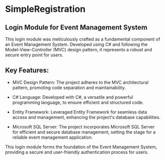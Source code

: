# SimpleRegistration

## Login Module for Event Management System

This login module was meticulously crafted as a fundamental component of an Event Management System. Developed using C# and following the Model-View-Controller (MVC) design pattern, it represents a robust and secure entry point for users.

## Key Features:

- MVC Design Pattern: The project adheres to the MVC architectural pattern, promoting code separation and maintainability.

- C# Language: Developed with C#, a versatile and powerful programming language, to ensure efficient and structured code.

- Entity Framework: Leveraged Entity Framework for seamless data access and management, enhancing the project's database capabilities.

- Microsoft SQL Server: The project incorporates Microsoft SQL Server for efficient and secure database management, setting the stage for a reliable event management application.

This login module forms the foundation of the Event Management System, providing a secure and user-friendly authentication process for users.
